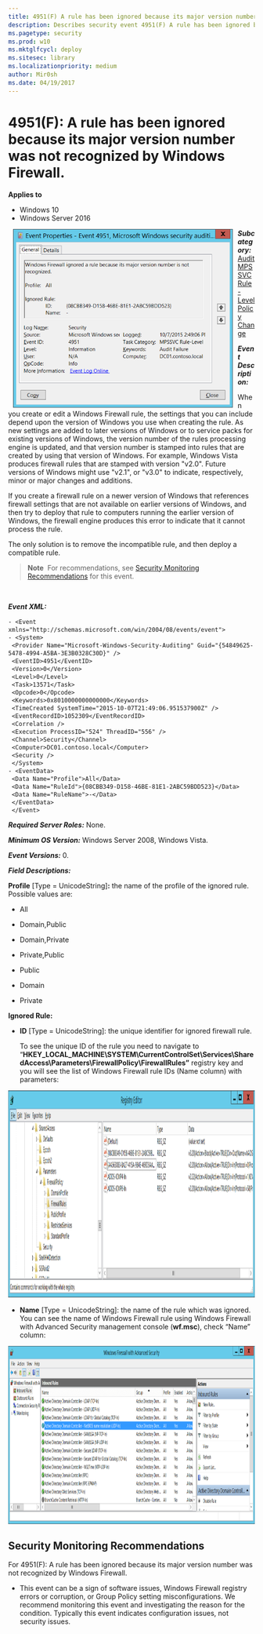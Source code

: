 ```yaml
---
title: 4951(F) A rule has been ignored because its major version number was not recognized by Windows Firewall. (Windows 10)
description: Describes security event 4951(F) A rule has been ignored because its major version number was not recognized by Windows Firewall.
ms.pagetype: security
ms.prod: w10
ms.mktglfcycl: deploy
ms.sitesec: library
ms.localizationpriority: medium
author: Mir0sh
ms.date: 04/19/2017
---
```


# 4951(F): A rule has been ignored because its major version number was not recognized by Windows Firewall.

**Applies to**
-   Windows 10
-   Windows Server 2016


<img src="images/event-4951.png" alt="Event 4951 illustration" width="449" height="364" hspace="10" align="left" />

***Subcategory:***&nbsp;[Audit MPSSVC Rule-Level Policy Change](audit-mpssvc-rule-level-policy-change.md)

***Event Description:***

When you create or edit a Windows Firewall rule, the settings that you can include depend upon the version of Windows you use when creating the rule. As new settings are added to later versions of Windows or to service packs for existing versions of Windows, the version number of the rules processing engine is updated, and that version number is stamped into rules that are created by using that version of Windows. For example, Windows Vista produces firewall rules that are stamped with version "v2.0". Future versions of Windows might use "v2.1", or "v3.0" to indicate, respectively, minor or major changes and additions.

If you create a firewall rule on a newer version of Windows that references firewall settings that are not available on earlier versions of Windows, and then try to deploy that rule to computers running the earlier version of Windows, the firewall engine produces this error to indicate that it cannot process the rule.

The only solution is to remove the incompatible rule, and then deploy a compatible rule.

> **Note**&nbsp;&nbsp;For recommendations, see [Security Monitoring Recommendations](#security-monitoring-recommendations) for this event.

<br clear="all">

***Event XML:***
```
- <Event xmlns="http://schemas.microsoft.com/win/2004/08/events/event">
- <System>
 <Provider Name="Microsoft-Windows-Security-Auditing" Guid="{54849625-5478-4994-A5BA-3E3B0328C30D}" /> 
 <EventID>4951</EventID> 
 <Version>0</Version> 
 <Level>0</Level> 
 <Task>13571</Task> 
 <Opcode>0</Opcode> 
 <Keywords>0x8010000000000000</Keywords> 
 <TimeCreated SystemTime="2015-10-07T21:49:06.951537900Z" /> 
 <EventRecordID>1052309</EventRecordID> 
 <Correlation /> 
 <Execution ProcessID="524" ThreadID="556" /> 
 <Channel>Security</Channel> 
 <Computer>DC01.contoso.local</Computer> 
 <Security /> 
 </System>
- <EventData>
 <Data Name="Profile">All</Data> 
 <Data Name="RuleId">{08CBB349-D158-46BE-81E1-2ABC59BDD523}</Data> 
 <Data Name="RuleName">-</Data> 
 </EventData>
 </Event>

```

***Required Server Roles:*** None.

***Minimum OS Version:*** Windows Server 2008, Windows Vista.

***Event Versions:*** 0.

***Field Descriptions:***

**Profile** \[Type = UnicodeString\]**:** the name of the profile of the ignored rule. Possible values are:

-   All

-   Domain,Public

-   Domain,Private

-   Private,Public

-   Public

-   Domain

-   Private

**Ignored Rule:**

-   **ID** \[Type = UnicodeString\]: the unique identifier for ignored firewall rule.

    To see the unique ID of the rule you need to navigate to “**HKEY\_LOCAL\_MACHINE\\SYSTEM\\CurrentControlSet\\Services\\SharedAccess\\Parameters\\FirewallPolicy\\FirewallRules”** registry key and you will see the list of Windows Firewall rule IDs (Name column) with parameters:

<img src="images/registry-editor-firewallrules.png" alt="Registry Editor FirewallRules key illustration" width="1412" height="422" />

-   **Name** \[Type = UnicodeString\]: the name of the rule which was ignored. You can see the name of Windows Firewall rule using Windows Firewall with Advanced Security management console (**wf.msc**), check “Name” column:

<img src="images/windows-firewall-with-advanced-security.png" alt="Windows Firewall with Advanced Security illustration" width="1082" height="363" />

## Security Monitoring Recommendations

For 4951(F): A rule has been ignored because its major version number was not recognized by Windows Firewall.

-   This event can be a sign of software issues, Windows Firewall registry errors or corruption, or Group Policy setting misconfigurations. We recommend monitoring this event and investigating the reason for the condition. Typically this event indicates configuration issues, not security issues.

